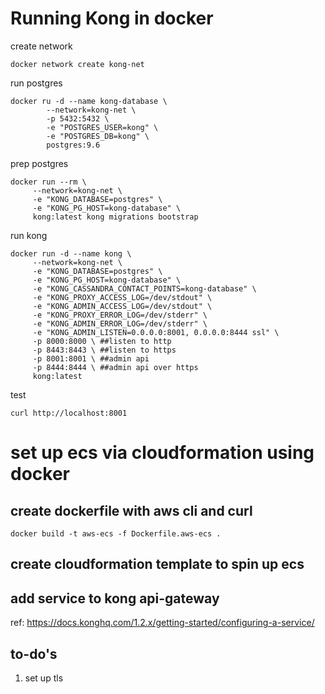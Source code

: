 # Running Kong in docker

create network

    docker network create kong-net

run postgres

    docker ru -d --name kong-database \
            --network=kong-net \
            -p 5432:5432 \
            -e "POSTGRES_USER=kong" \
            -e "POSTGRES_DB=kong" \
            postgres:9.6

prep postgres

    docker run --rm \
         --network=kong-net \
         -e "KONG_DATABASE=postgres" \
         -e "KONG_PG_HOST=kong-database" \
         kong:latest kong migrations bootstrap

run kong

    docker run -d --name kong \
         --network=kong-net \
         -e "KONG_DATABASE=postgres" \
         -e "KONG_PG_HOST=kong-database" \
         -e "KONG_CASSANDRA_CONTACT_POINTS=kong-database" \
         -e "KONG_PROXY_ACCESS_LOG=/dev/stdout" \
         -e "KONG_ADMIN_ACCESS_LOG=/dev/stdout" \
         -e "KONG_PROXY_ERROR_LOG=/dev/stderr" \
         -e "KONG_ADMIN_ERROR_LOG=/dev/stderr" \
         -e "KONG_ADMIN_LISTEN=0.0.0.0:8001, 0.0.0.0:8444 ssl" \
         -p 8000:8000 \ ##listen to http
         -p 8443:8443 \ ##listen to https
         -p 8001:8001 \ ##admin api
         -p 8444:8444 \ ##admin api over https
         kong:latest

test
    
    curl http://localhost:8001      

# set up ecs via cloudformation using docker

## create dockerfile with aws cli and curl
    docker build -t aws-ecs -f Dockerfile.aws-ecs .

## create cloudformation template to spin up ecs


## add service to kong api-gateway
ref: https://docs.konghq.com/1.2.x/getting-started/configuring-a-service/


## to-do's
1. set up tls 
